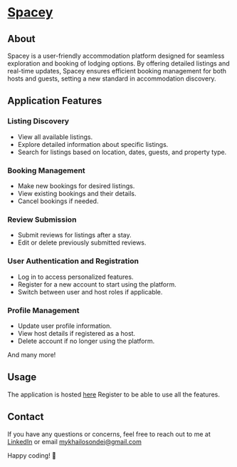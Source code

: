 
# [Spacey](https://spacey-net.azurewebsites.net/)

## About

Spacey is a user-friendly accommodation platform designed for seamless exploration and booking of lodging options. By offering detailed listings and real-time updates, Spacey ensures efficient booking management for both hosts and guests, setting a new standard in accommodation discovery.

## Application Features

### Listing Discovery
- View all available listings.
- Explore detailed information about specific listings.
- Search for listings based on location, dates, guests, and property type.

### Booking Management
- Make new bookings for desired listings.
- View existing bookings and their details.
- Cancel bookings if needed.

### Review Submission
- Submit reviews for listings after a stay.
- Edit or delete previously submitted reviews.

### User Authentication and Registration
- Log in to access personalized features.
- Register for a new account to start using the platform.
- Switch between user and host roles if applicable.

### Profile Management
- Update user profile information.
- View host details if registered as a host.
- Delete account if no longer using the platform.

And many more!

## Usage

The application is hosted [here](https://spacey-net.azurewebsites.net/)
Register to be able to use all the features.

## Contact

If you have any questions or concerns, feel free to reach out to me at [LinkedIn](https://www.linkedin.com/in/michaelsondei/) or email mykhailosondei@gmail.com

Happy coding! 🚀
